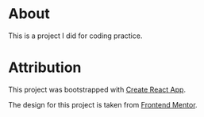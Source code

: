 # About

This is a project I did for coding practice.

# Attribution

This project was bootstrapped with [Create React App](https://github.com/facebook/create-react-app).

The design for this project is taken from [Frontend Mentor](https://www.frontendmentor.io/).